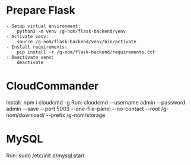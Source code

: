 # Prepare Flask

    - Setup virtual environment:
        python3 -m venv /g-nom/flask-backend/venv
    - Activate venv:
        source /g-nom/flask-backend/venv/bin/activate
    - Install requirements:
        pip install -r /g-nom/flask-backend/requirements.txt
    - Deactivate venv:
        deactivate

# CloudCommander

Install:
npm i cloudcmd -g
Run:
cloudcmd --username admin --password admin --save --port 5003 --one-file-panel --no-contact --root /g-nom/download/ --prefix /g-nom/storage

# MySQL

Run:
sudo /etc/init.d/mysql start
